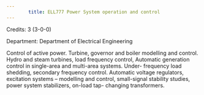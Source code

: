 ```yaml
---
        title: ELL777 Power System operation and control
---
```

Credits: 3 (3-0-0)

Department: Department of Electrical Engineering

Control of active power. Turbine, governor and boiler modelling and control. Hydro and steam turbines, load frequency control, Automatic generation control in single-area and multi-area systems. Under- frequency load shedding, secondary frequency control. Automatic voltage regulators, excitation systems – modelling and control, small-signal stability studies, power system stabilizers, on-load tap- changing transformers.
